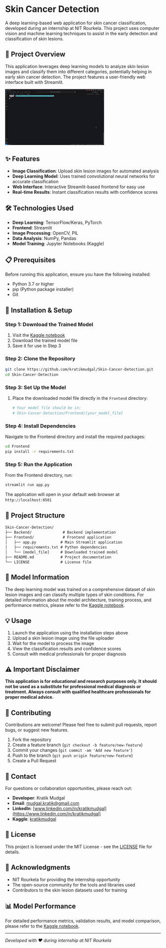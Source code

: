 # Skin Cancer Detection

A deep learning-based web application for skin cancer classification, developed during an internship at NIT Rourkela. This project uses computer vision and machine learning techniques to assist in the early detection and classification of skin lesions.

## 🎯 Project Overview

This application leverages deep learning models to analyze skin lesion images and classify them into different categories, potentially helping in early skin cancer detection. The project features a user-friendly web interface built with Streamlit.

![Demo Video](Frontend/demo.gif)

## ✨ Features

- **Image Classification**: Upload skin lesion images for automated analysis
- **Deep Learning Model**: Uses trained convolutional neural networks for accurate classification
- **Web Interface**: Interactive Streamlit-based frontend for easy use
- **Real-time Results**: Instant classification results with confidence scores

## 🛠️ Technologies Used

- **Deep Learning**: TensorFlow/Keras, PyTorch
- **Frontend**: Streamlit
- **Image Processing**: OpenCV, PIL
- **Data Analysis**: NumPy, Pandas
- **Model Training**: Jupyter Notebooks (Kaggle)

## 📋 Prerequisites

Before running this application, ensure you have the following installed:

- Python 3.7 or higher
- pip (Python package installer)
- Git

## 🚀 Installation & Setup

### Step 1: Download the Trained Model
1. Visit the [Kaggle notebook](https://www.kaggle.com/code/kratikmudgal/skin-cancer-classification)
2. Download the trained model file
3. Save it for use in Step 3

### Step 2: Clone the Repository
```bash
git clone https://github.com/kratikmudgal/Skin-Cancer-Detection.git
cd Skin-Cancer-Detection
```

### Step 3: Set Up the Model
1. Place the downloaded model file directly in the `Frontend` directory:
   ```bash
   # Your model file should be in:
   # Skin-Cancer-Detection/Frontend/[your_model_file]
   ```

### Step 4: Install Dependencies
Navigate to the Frontend directory and install the required packages:
```bash
cd Frontend
pip install -r requirements.txt
```

### Step 5: Run the Application
From the Frontend directory, run:
```bash
streamlit run app.py
```

The application will open in your default web browser at `http://localhost:8501`

## 📁 Project Structure

```
Skin-Cancer-Detection/
├── Backend/              # Backend implementation
├── Frontend/             # Frontend application
│   ├── app.py           # Main Streamlit application
│   ├── requirements.txt # Python dependencies
│   └── [model_file]     # Downloaded trained model
├── README.md            # Project documentation
└── LICENSE              # License file
```

## 🔬 Model Information

The deep learning model was trained on a comprehensive dataset of skin lesion images and can classify multiple types of skin conditions. For detailed information about the model architecture, training process, and performance metrics, please refer to the [Kaggle notebook](https://www.kaggle.com/code/kratikmudgal/skin-cancer-classification).

## 💡 Usage

1. Launch the application using the installation steps above
2. Upload a skin lesion image using the file uploader
3. Wait for the model to process the image
4. View the classification results and confidence scores
5. Consult with medical professionals for proper diagnosis

## ⚠️ Important Disclaimer

**This application is for educational and research purposes only. It should not be used as a substitute for professional medical diagnosis or treatment. Always consult with qualified healthcare professionals for proper medical advice.**

## 🤝 Contributing

Contributions are welcome! Please feel free to submit pull requests, report bugs, or suggest new features.

1. Fork the repository
2. Create a feature branch (`git checkout -b feature/new-feature`)
3. Commit your changes (`git commit -am 'Add new feature'`)
4. Push to the branch (`git push origin feature/new-feature`)
5. Create a Pull Request

## 📧 Contact

For questions or collaboration opportunities, please reach out:

- **Developer**: Kratik Mudgal
- **Email**: mudgal.kratik@gmail.com
- **LinkedIn**: [www.linkedin.com/in/kratikmudgal](https://www.linkedin.com/in/kratikmudgal)
- **Kaggle**: [kratikmudgal](https://www.kaggle.com/kratikmudgal)

## 📄 License

This project is licensed under the MIT License - see the [LICENSE](LICENSE) file for details.

## 🙏 Acknowledgments

- NIT Rourkela for providing the internship opportunity
- The open-source community for the tools and libraries used
- Contributors to the skin lesion datasets used for training

## 📊 Model Performance

For detailed performance metrics, validation results, and model comparison, please refer to the [Kaggle notebook](https://www.kaggle.com/code/kratikmudgal/skin-cancer-classification).

---

*Developed with ❤️ during internship at NIT Rourkela*
